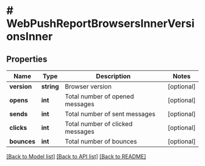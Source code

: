 # # WebPushReportBrowsersInnerVersionsInner

## Properties

Name | Type | Description | Notes
------------ | ------------- | ------------- | -------------
**version** | **string** | Browser version | [optional]
**opens** | **int** | Total number of opened messages | [optional]
**sends** | **int** | Total number of sent messages | [optional]
**clicks** | **int** | Total number of clicked messages | [optional]
**bounces** | **int** | Total number of bounces | [optional]

[[Back to Model list]](../../README.md#models) [[Back to API list]](../../README.md#endpoints) [[Back to README]](../../README.md)
